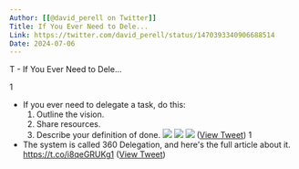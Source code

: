 ```yaml
---
Author: [[@david_perell on Twitter]]
Title: If You Ever Need to Dele...
Link: https://twitter.com/david_perell/status/1470393340906688514
Date: 2024-07-06
---
```

T - If You Ever Need to Dele...

1
- If you ever need to delegate a task, do this:
  1) Outline the vision.
  2) Share resources.
  3) Describe your definition of done. 
  ![](https://pbs.twimg.com/media/FGfi2m3X0AcKx2P.jpg) 
  ![](https://pbs.twimg.com/media/FGfixzuXEAEJv1M.jpg) 
  ![](https://pbs.twimg.com/media/FGfiyT1WQAYLw2N.jpg) ([View Tweet](https://twitter.com/david_perell/status/1470393340906688514))
1
- The system is called 360 Delegation, and here's the full article about it. 
  https://t.co/i8qeGRUKg1 ([View Tweet](https://twitter.com/david_perell/status/1470393453662158856))
